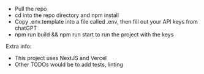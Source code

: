 - Pull the repo
- cd into the repo directory and npm install
- Copy .env.template into a file called .env, then fill out your API keys from chatGPT
- npm run build && npm run start to run the project with the keys

Extra info:
- This project uses NextJS and Vercel
- Other TODOs would be to add tests, linting